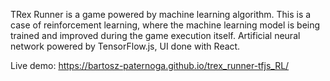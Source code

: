 TRex Runner is a game powered by machine learning algorithm. This is a case of reinforcement learning, 
where the machine learning model is being trained and improved during the game execution itself. 
Artificial neural network powered by TensorFlow.js, UI done with React.

Live demo:
https://bartosz-paternoga.github.io/trex_runner-tfjs_RL/
